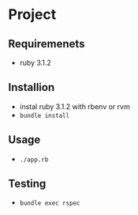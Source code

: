 # Project

## Requiremenets
 * ruby 3.1.2

## Installion
 * instal ruby 3.1.2 with rbenv or rvm
 * `bundle install`

## Usage
 * `./app.rb`

## Testing
 * `bundle exec rspec`